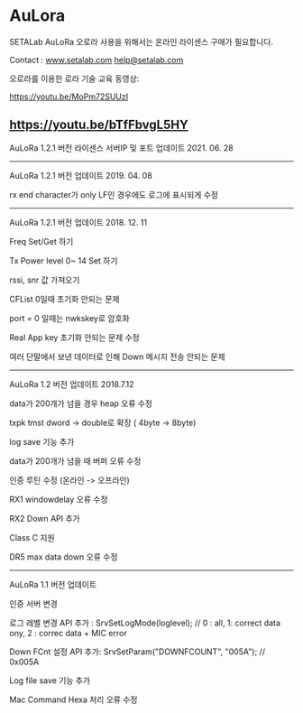 # AuLora
SETALab
AuLoRa
오로라 사용을 위해서는 온라인 라이센스 구매가 필요합니다.

Contact :  www.setalab.com help@setalab.com

오로라를 이용한 로라 기술 교육 동영상:

https://youtu.be/MoPm72SUUzI

 https://youtu.be/bTfFbvgL5HY
------------------------------------------------------------------
AuLoRa 1.2.1 버전 라이센스 서버IP 및 포트 업데이트 2021. 06. 28

------------------------------------------------------------------
AuLoRa 1.2.1 버전 업데이트 2019. 04. 08

rx end character가 only LF인 경우에도 로그에 표시되게 수정

------------------------------------------------------------------
AuLoRa 1.2.1 버전 업데이트 2018. 12. 11

Freq Set/Get 하기

Tx Power level 0~ 14 Set 하기

rssi, snr 값 가져오기

CFList 0일때 초기화 안되는 문제

port = 0 일때는 nwkskey로 암호화

Real App key 초기화 안되는 문제 수정

여러 단말에서 보낸 데이터로 인해 Down 메시지 전송 안되는 문제


------------------------------------------------------------------
AuLoRa 1.2 버전 업데이트 2018.7.12

data가 200개가 넘을 경우 heap 오류 수정

txpk tmst dword -> double로 확장 ( 4byte -> 8byte)

log save 기능 추가

data가 200개가 넘을 때 버퍼 오류 수정

인증 루틴 수정 (온라인 -> 오프라인)

RX1 windowdelay 오류 수정

RX2 Down API 추가

Class C 지원

DR5 max data down 오류 수정


------------------------------------------------------------------
AuLoRa 1.1 버전 업데이트

인증 서버 변경

로그 레벨 변경 API 추가 : SrvSetLogMode(loglevel); // 0 : all, 1: correct data ony, 2 : correc data + MIC error

Down FCnt 설정 API 추가: SrvSetParam("DOWNFCOUNT", "005A"); // 0x005A

Log file save 기능 추가

Mac Command Hexa 처리 오류 수정

